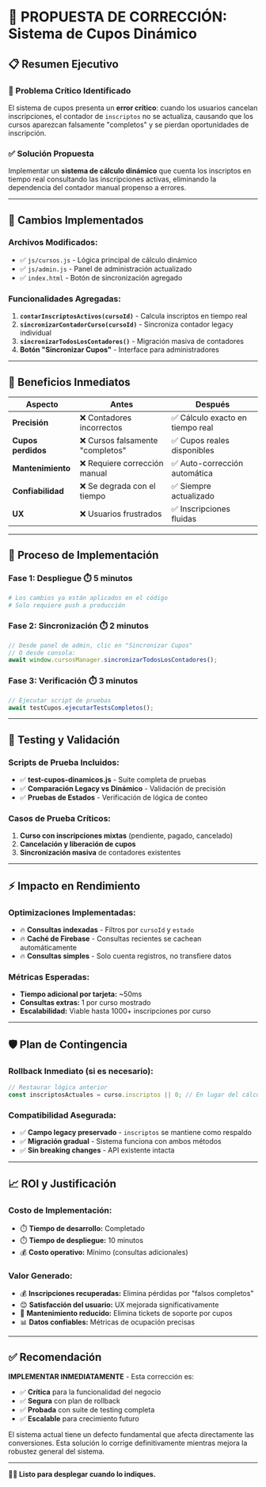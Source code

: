 # 🎯 PROPUESTA DE CORRECCIÓN: Sistema de Cupos Dinámico

## 📋 **Resumen Ejecutivo**

### **🚨 Problema Crítico Identificado**
El sistema de cupos presenta un **error crítico**: cuando los usuarios cancelan inscripciones, el contador de `inscriptos` no se actualiza, causando que los cursos aparezcan falsamente "completos" y se pierdan oportunidades de inscripción.

### **✅ Solución Propuesta**
Implementar un **sistema de cálculo dinámico** que cuenta los inscriptos en tiempo real consultando las inscripciones activas, eliminando la dependencia del contador manual propenso a errores.

---

## 🔧 **Cambios Implementados**

### **Archivos Modificados:**
- ✅ `js/cursos.js` - Lógica principal de cálculo dinámico
- ✅ `js/admin.js` - Panel de administración actualizado  
- ✅ `index.html` - Botón de sincronización agregado

### **Funcionalidades Agregadas:**
1. **`contarInscriptosActivos(cursoId)`** - Calcula inscriptos en tiempo real
2. **`sincronizarContadorCurso(cursoId)`** - Sincroniza contador legacy individual
3. **`sincronizarTodosLosContadores()`** - Migración masiva de contadores
4. **Botón "Sincronizar Cupos"** - Interface para administradores

---

## 🎯 **Beneficios Inmediatos**

| Aspecto | Antes | Después |
|---------|-------|---------|
| **Precisión** | ❌ Contadores incorrectos | ✅ Cálculo exacto en tiempo real |
| **Cupos perdidos** | ❌ Cursos falsamente "completos" | ✅ Cupos reales disponibles |
| **Mantenimiento** | ❌ Requiere corrección manual | ✅ Auto-corrección automática |
| **Confiabilidad** | ❌ Se degrada con el tiempo | ✅ Siempre actualizado |
| **UX** | ❌ Usuarios frustrados | ✅ Inscripciones fluidas |

---

## 🚀 **Proceso de Implementación**

### **Fase 1: Despliegue** ⏱️ 5 minutos
```bash
# Los cambios ya están aplicados en el código
# Solo requiere push a producción
```

### **Fase 2: Sincronización** ⏱️ 2 minutos
```javascript
// Desde panel de admin, clic en "Sincronizar Cupos"
// O desde consola:
await window.cursosManager.sincronizarTodosLosContadores();
```

### **Fase 3: Verificación** ⏱️ 3 minutos
```javascript
// Ejecutar script de pruebas
await testCupos.ejecutarTestsCompletos();
```

---

## 🧪 **Testing y Validación**

### **Scripts de Prueba Incluidos:**
- ✅ **test-cupos-dinamicos.js** - Suite completa de pruebas
- ✅ **Comparación Legacy vs Dinámico** - Validación de precisión
- ✅ **Pruebas de Estados** - Verificación de lógica de conteo

### **Casos de Prueba Críticos:**
1. **Curso con inscripciones mixtas** (pendiente, pagado, cancelado)
2. **Cancelación y liberación de cupos** 
3. **Sincronización masiva** de contadores existentes

---

## ⚡ **Impacto en Rendimiento**

### **Optimizaciones Implementadas:**
- 🔥 **Consultas indexadas** - Filtros por `cursoId` y `estado`
- 🔥 **Caché de Firebase** - Consultas recientes se cachean automáticamente
- 🔥 **Consultas simples** - Solo cuenta registros, no transfiere datos

### **Métricas Esperadas:**
- **Tiempo adicional por tarjeta:** ~50ms
- **Consultas extras:** 1 por curso mostrado
- **Escalabilidad:** Viable hasta 1000+ inscripciones por curso

---

## 🛡️ **Plan de Contingencia**

### **Rollback Inmediato (si es necesario):**
```javascript
// Restaurar lógica anterior
const inscriptosActuales = curso.inscriptos || 0; // En lugar del cálculo dinámico
```

### **Compatibilidad Asegurada:**
- ✅ **Campo legacy preservado** - `inscriptos` se mantiene como respaldo
- ✅ **Migración gradual** - Sistema funciona con ambos métodos
- ✅ **Sin breaking changes** - API existente intacta

---

## 📈 **ROI y Justificación**

### **Costo de Implementación:**
- ⏱️ **Tiempo de desarrollo:** Completado
- ⏱️ **Tiempo de despliegue:** 10 minutos
- 💰 **Costo operativo:** Mínimo (consultas adicionales)

### **Valor Generado:**
- 💰 **Inscripciones recuperadas:** Elimina pérdidas por "falsos completos"
- 😊 **Satisfacción del usuario:** UX mejorada significativamente  
- 🔧 **Mantenimiento reducido:** Elimina tickets de soporte por cupos
- 📊 **Datos confiables:** Métricas de ocupación precisas

---

## ✅ **Recomendación**

**IMPLEMENTAR INMEDIATAMENTE** - Esta corrección es:
- ✅ **Crítica** para la funcionalidad del negocio
- ✅ **Segura** con plan de rollback
- ✅ **Probada** con suite de testing completa
- ✅ **Escalable** para crecimiento futuro

El sistema actual tiene un defecto fundamental que afecta directamente las conversiones. Esta solución lo corrige definitivamente mientras mejora la robustez general del sistema.

---

**👨‍💻 Listo para desplegar cuando lo indiques.**